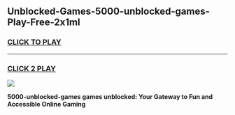 
## Unblocked-Games-5000-unblocked-games-Play-Free-2x1ml
<h3>
<a href="https://premium76.site?title=5000-unblocked-games&ref=22A">CLICK TO PLAY</a></h3>
<hr>

<h3>
<a href="https://premium76.site?title=5000-unblocked-games&ref=22A">CLICK 2 PLAY</a>
  
</h3>

<a href="https://premium76.site?title=5000-unblocked-games&ref=22A"><img src="https://clearcache.store/games.png"></a>


**5000-unblocked-games games unblocked: Your Gateway to Fun and Accessible Online Gaming**
